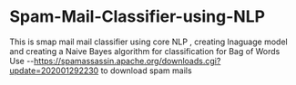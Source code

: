 # Spam-Mail-Classifier-using-NLP
This is smap mail mail classifier using core NLP , creating lnaguage model and creating a Naive Bayes algorithm for classification for Bag of Words
Use --https://spamassassin.apache.org/downloads.cgi?update=202001292230 to download spam mails
